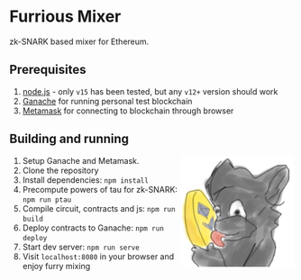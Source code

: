 # Furrious Mixer

zk-SNARK based mixer for Ethereum.

## Prerequisites

1. [node.js](https://nodejs.org/) - only `v15` has been tested, but any `v12+` version should work
2. [Ganache](https://www.trufflesuite.com/ganache) for running personal test blockchain
3. [Metamask](https://metamask.io/) for connecting to blockchain through browser

## Building and running

<img src="assets/logo.png" width="200" align="right">

1. Setup Ganache and Metamask.
2. Clone the repository
3. Install dependencies: `npm install`
4. Precompute powers of tau for zk-SNARK: `npm run ptau`
5. Compile circuit, contracts and js: `npm run build`
6. Deploy contracts to Ganache: `npm run deploy`
7. Start dev server: `npm run serve`
8. Visit `localhost:8080` in your browser and enjoy furry mixing

